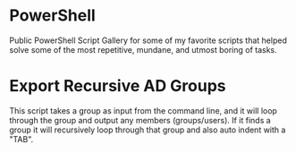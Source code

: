 # PowerShell
Public PowerShell Script Gallery for some of my favorite scripts that helped solve some of the most repetitive, mundane, and utmost boring of tasks.

# Export Recursive AD Groups
This script takes a group as input from the command line, and it will loop through the group and output any members (groups/users). If it finds a group it will recursively loop through that group and also auto indent with a "TAB".
